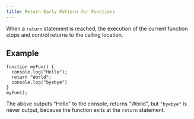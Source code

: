 ```yaml
---
title: Return Early Pattern for Functions
---
```

When a `return` statement is reached, the execution of the current function stops and control returns to the calling location.

## Example

    function myFun() {
      console.log("Hello");
      return "World";
      console.log("byebye")
    }
    myFun();

The above outputs "Hello" to the console, returns "World", but `"byebye"` is never output, because the function exits at the `return` statement.
